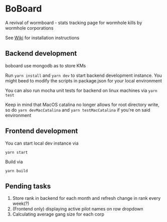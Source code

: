 # BoBoard
A revival of wormboard - stats tracking page for wormhole kills by wormhole corporations

See [Wiki](https://github.com/wsheung/boboard/wiki) for installation instructions

## Backend development
boboard use mongodb as to store KMs

Run `yarn install` and `yarn dev` to start backend development instance. You might beed to modify the scripts in package.json for your local environment

You can also run mocha unit tests for backend on linux machines via `yarn test`

Keep in mind that MacOS catalina no longer allows for root directory write, so do
`yarn devMacCatalina` and `yarn testMacCatalina` if you're on said environment

## Frontend development
You can start local dev instance via

`yarn start`

Build via 

`yarn build`

## Pending tasks
1. Store rank in backend for each month and refresh change in rank every week(?)
2. (Frontend only) displaying active pilot names on row dropdown
3. Calculating average gang size for each corp
